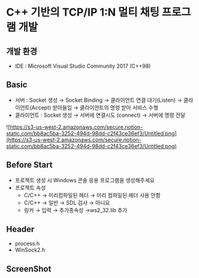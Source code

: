 # C++ 기반의 TCP/IP 1:N 멀티 채팅 프로그램 개발

## 개발 환경
- IDE : Microsoft Visual Studio Community 2017 (C++98)

## Basic
- 서버 :  Socket 생성 → Socket Binding → 클라이언트 연결 대기(Listen) → 클라이언트(Accept) 받아들임 → 클라이언트의 명령 받아 서비스 수행
- 클라이언트 :  Socket 생성 → 서버에 연결시도 (connect) → 서버에 명령 전달

![https://s3-us-west-2.amazonaws.com/secure.notion-static.com/bb8ac5ba-3252-494d-98dd-c2f43ce36ef3/Untitled.png](https://s3-us-west-2.amazonaws.com/secure.notion-static.com/bb8ac5ba-3252-494d-98dd-c2f43ce36ef3/Untitled.png)

## Before Start
- 프로젝트 생성 시 Windows 콘솔 응용 프로그램을 생성해주세요
- 프로젝트 속성
    - C/C++ → 미리컴파일된 헤더 →  미리 컴파일된 헤더 사용 안함
    - C/C++ → 일반 → SDL 검사 → 아니요
    - 링커 → 입력 → 추가종속성 →ws2_32.lib 추가

## Header
- process.h
- WinSock2.h

## ScreenShot
    
